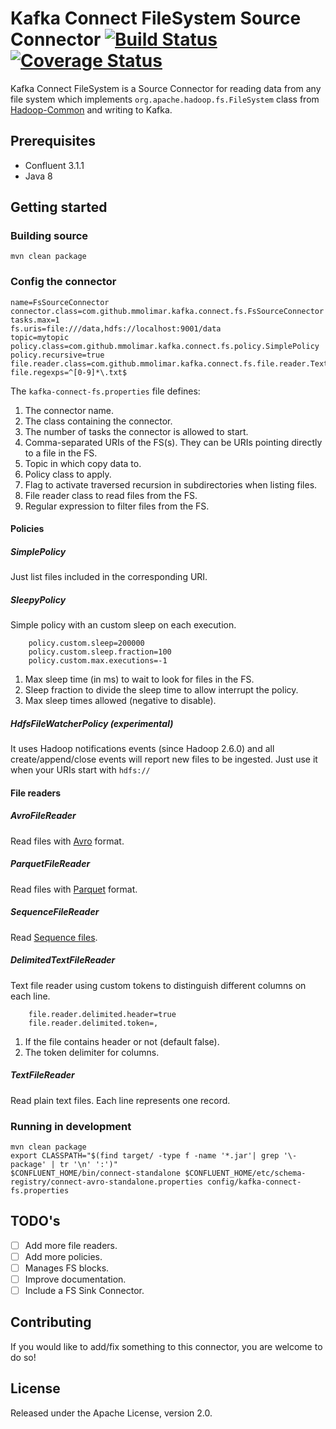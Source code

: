 # Kafka Connect FileSystem Source Connector [![Build Status](https://travis-ci.org/mmolimar/kafka-connect-fs.svg?branch=master)](https://travis-ci.org/mmolimar/kafka-connect-fs)[![Coverage Status](https://coveralls.io/repos/github/mmolimar/kafka-connect-fs/badge.svg?branch=master)](https://coveralls.io/github/mmolimar/kafka-connect-fs?branch=master)

Kafka Connect FileSystem is a Source Connector for reading data from any file system which implements 
``org.apache.hadoop.fs.FileSystem`` class from [Hadoop-Common](https://github.com/apache/hadoop-common) and writing to Kafka.

## Prerequisites

- Confluent 3.1.1
- Java 8

## Getting started

### Building source ###
    mvn clean package

### Config the connector ###
    name=FsSourceConnector
    connector.class=com.github.mmolimar.kafka.connect.fs.FsSourceConnector
    tasks.max=1
    fs.uris=file:///data,hdfs://localhost:9001/data
    topic=mytopic
    policy.class=com.github.mmolimar.kafka.connect.fs.policy.SimplePolicy
    policy.recursive=true
    file.reader.class=com.github.mmolimar.kafka.connect.fs.file.reader.TextFileReader
    file.regexps=^[0-9]*\.txt$
The ``kafka-connect-fs.properties`` file defines:

1. The connector name.
2. The class containing the connector.
3. The number of tasks the connector is allowed to start.
4. Comma-separated URIs of the FS(s). They can be URIs pointing directly to a file in the FS.
5. Topic in which copy data to.
6. Policy class to apply.
7. Flag to activate traversed recursion in subdirectories when listing files.
8. File reader class to read files from the FS.
9. Regular expression to filter files from the FS.

#### Policies ####

##### SimplePolicy #####

Just list files included in the corresponding URI.

##### SleepyPolicy #####

Simple policy with an custom sleep on each execution.

```
    policy.custom.sleep=200000
    policy.custom.sleep.fraction=100
    policy.custom.max.executions=-1
```
1. Max sleep time (in ms) to wait to look for files in the FS.
2. Sleep fraction to divide the sleep time to allow interrupt the policy.
3. Max sleep times allowed (negative to disable).

##### HdfsFileWatcherPolicy (experimental) #####

It uses Hadoop notifications events (since Hadoop 2.6.0) and all create/append/close events will report new files to be ingested.
Just use it when your URIs start with ``hdfs://``

#### File readers ####

##### AvroFileReader #####

Read files with [Avro](http://avro.apache.org/) format.

##### ParquetFileReader #####

Read files with [Parquet](https://parquet.apache.org/) format.

##### SequenceFileReader #####

Read [Sequence files](https://wiki.apache.org/hadoop/SequenceFile).

##### DelimitedTextFileReader #####

Text file reader using custom tokens to distinguish different columns on each line. 

```
    file.reader.delimited.header=true
    file.reader.delimited.token=,
```
1. If the file contains header or not (default false).
2. The token delimiter for columns.

##### TextFileReader #####

Read plain text files. Each line represents one record.

### Running in development ###
```
mvn clean package
export CLASSPATH="$(find target/ -type f -name '*.jar'| grep '\-package' | tr '\n' ':')"
$CONFLUENT_HOME/bin/connect-standalone $CONFLUENT_HOME/etc/schema-registry/connect-avro-standalone.properties config/kafka-connect-fs.properties
```

## TODO's

- [ ] Add more file readers.
- [ ] Add more policies.
- [ ] Manages FS blocks.
- [ ] Improve documentation.
- [ ] Include a FS Sink Connector.

## Contributing

If you would like to add/fix something to this connector, you are welcome to do so!

## License

Released under the Apache License, version 2.0.

